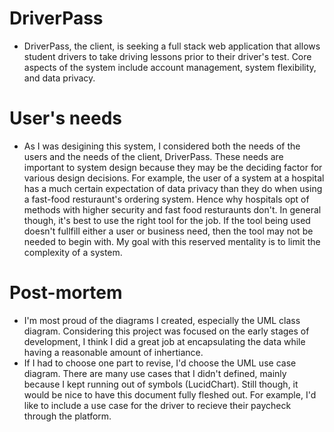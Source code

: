 # DriverPass
- DriverPass, the client, is seeking a full stack web application that allows student drivers to take driving lessons prior to their driver's test. Core aspects of the system include account management, system flexibility, and data privacy.
# User's needs
- As I was desigining this system, I considered both the needs of the users and the needs of the client, DriverPass. These needs are important to system design because they may be the deciding factor for various design decisions. For example, the user of a system at a hospital has a much certain expectation of data privacy than they do when using a fast-food resturaunt's ordering system. Hence why hospitals opt of methods with higher security and fast food resturaunts don't. In general though, it's best to use the right tool for the job. If the tool being used doesn't fullfill either a user or business need, then the tool may not be needed to begin with. My goal with this reserved mentality is to limit the complexity of a system. 
# Post-mortem
- I'm most proud of the diagrams I created, especially the UML class diagram. Considering this project was focused on the early stages of development, I think I did a great job at encapsulating the data while having a reasonable amount of inhertiance.
- If I had to choose one part to revise, I'd choose the UML use case diagram. There are many use cases that I didn't defined, mainly because I kept running out of symbols (LucidChart). Still though, it would be nice to have this document fully fleshed out. For example, I'd like to include a use case for the driver to recieve their paycheck through the platform. 
